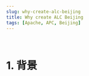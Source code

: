 ```yaml
---
slug: why-create-alc-beijing
title: Why create ALC Beijing
tags: [Apache, APC, Beijing]
---
```


<br/>

# 1. 背景
